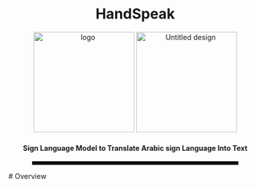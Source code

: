 <h1 align="center">HandSpeak</h1>
<div align="center">
  <img src="https://github.com/user-attachments/assets/da210bca-cbf0-4a2b-83dd-32cd73147f4d" alt="logo" width="200">
  <img src="https://github.com/user-attachments/assets/04911c8b-8202-4d12-82ac-5832100537ce" alt="Untitled design" width="200">
</div>
<h4 align="center">Sign Language Model to Translate Arabic sign Language Into Text</h4>
<div align="center">
  <hr style="border: 3px solid black; width: 80%;">
</div>
# Overview

